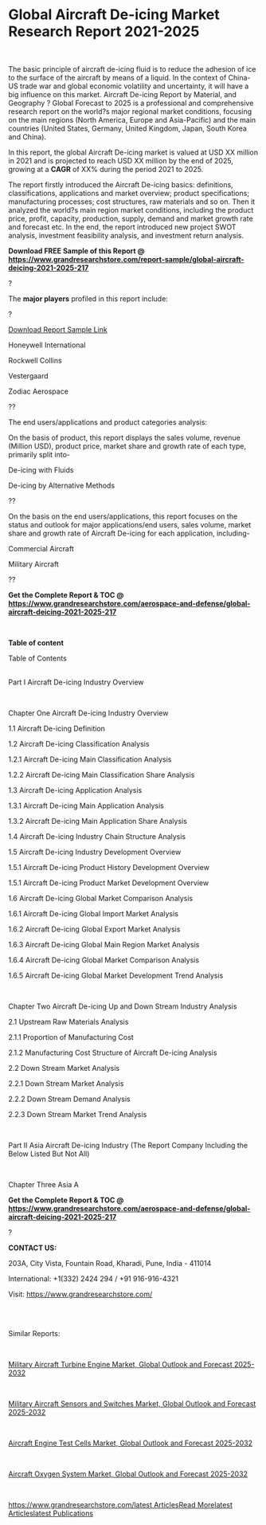 <h1>Global Aircraft De-icing Market Research Report 2021-2025</h1><br/><p>The basic principle of aircraft de-icing fluid is to reduce the adhesion of ice to the surface of the aircraft by means of a liquid. In the context of China-US trade war and global economic volatility and uncertainty, it will have a big influence on this market. Aircraft De-icing Report by Material, and Geography ? Global Forecast to 2025 is a professional and comprehensive research report on the world?s major regional market conditions, focusing on the main regions (North America, Europe and Asia-Pacific) and the main countries (United States, Germany, United Kingdom, Japan, South Korea and China).</p>
 
 
 
 <p>In this report, the global Aircraft De-icing market is valued at USD XX million in 2021 and is projected to reach USD XX million by the end of 2025, growing at a <strong>CAGR</strong> of XX% during the period 2021 to 2025.</p>
 
 
 
 <p>The report firstly introduced the Aircraft De-icing basics: definitions, classifications, applications and market overview; product specifications; manufacturing processes; cost structures, raw materials and so on. Then it analyzed the world?s main region market conditions, including the product price, profit, capacity, production, supply, demand and market growth rate and forecast etc. In the end, the report introduced new project SWOT analysis, investment feasibility analysis, and investment return analysis.</p>
 
 
 
 <div><b>Download FREE Sample of this Report @ <a href="https://www.grandresearchstore.com/report-sample/global-aircraft-deicing-2021-2025-217">https://www.grandresearchstore.com/report-sample/global-aircraft-deicing-2021-2025-217</a></b></div>
 
 
 
 <p>? </p>
 
 
 
 <p>The <strong>major players</strong> profiled in this report include:</p>
 
 
 
 <p>? </p>
 
 
 
 <p><a href="https://www.grandresearchstore.com/mr-admin/report-sample/global-aircraft-deicing-2021-2025-217">Download Report Sample Link</a></p>
 
 
 
 <p>Honeywell International</p>
 
 
 
 <p>Rockwell Collins</p>
 
 
 
 <p>Vestergaard</p>
 
 
 
 <p>Zodiac Aerospace</p>
 
 
 
 <p>??</p>
 
 
 
 <p>The end users/applications and product categories analysis:</p>
 
 
 
 <p>On the basis of product, this report displays the sales volume, revenue (Million USD), product price, market share and growth rate of each type, primarily split into-</p>
 
 
 
 <p>De-icing with Fluids</p>
 
 
 
 <p>De-icing by Alternative Methods</p>
 
 
 
 <p>??</p>
 
 
 
 <p>On the basis on the end users/applications, this report focuses on the status and outlook for major applications/end users, sales volume, market share and growth rate of Aircraft De-icing for each application, including-</p>
 
 
 
 <p>Commercial Aircraft</p>
 
 
 
 <p>Military Aircraft</p>
 
 
 
 <p>??</p>
 
 
 
 <div><b>Get the Complete Report & TOC @ <a href="https://www.grandresearchstore.com/aerospace-and-defense/global-aircraft-deicing-2021-2025-217">https://www.grandresearchstore.com/aerospace-and-defense/global-aircraft-deicing-2021-2025-217</a></b></div>
 
 
 
 <p><br />
 
 <b>Table of content</b></p>
 
 
 
 <p>Table of Contents<br />
 
 <br />
 
 Part I Aircraft De-icing Industry Overview<br />
 
 <br />
 
 Chapter One Aircraft De-icing Industry Overview<br />
 
 1.1 Aircraft De-icing Definition<br />
 
 1.2 Aircraft De-icing Classification Analysis<br />
 
 1.2.1 Aircraft De-icing Main Classification Analysis<br />
 
 1.2.2 Aircraft De-icing Main Classification Share Analysis<br />
 
 1.3 Aircraft De-icing Application Analysis<br />
 
 1.3.1 Aircraft De-icing Main Application Analysis<br />
 
 1.3.2 Aircraft De-icing Main Application Share Analysis<br />
 
 1.4 Aircraft De-icing Industry Chain Structure Analysis<br />
 
 1.5 Aircraft De-icing Industry Development Overview<br />
 
 1.5.1 Aircraft De-icing Product History Development Overview<br />
 
 1.5.1 Aircraft De-icing Product Market Development Overview<br />
 
 1.6 Aircraft De-icing Global Market Comparison Analysis<br />
 
 1.6.1 Aircraft De-icing Global Import Market Analysis<br />
 
 1.6.2 Aircraft De-icing Global Export Market Analysis<br />
 
 1.6.3 Aircraft De-icing Global Main Region Market Analysis<br />
 
 1.6.4 Aircraft De-icing Global Market Comparison Analysis<br />
 
 1.6.5 Aircraft De-icing Global Market Development Trend Analysis<br />
 
 <br />
 
 Chapter Two Aircraft De-icing Up and Down Stream Industry Analysis<br />
 
 2.1 Upstream Raw Materials Analysis<br />
 
 2.1.1 Proportion of Manufacturing Cost<br />
 
 2.1.2 Manufacturing Cost Structure of Aircraft De-icing Analysis<br />
 
 2.2 Down Stream Market Analysis<br />
 
 2.2.1 Down Stream Market Analysis<br />
 
 2.2.2 Down Stream Demand Analysis<br />
 
 2.2.3 Down Stream Market Trend Analysis<br />
 
 <br />
 
 Part II Asia Aircraft De-icing Industry (The Report Company Including the Below Listed But Not All)<br />
 
 <br />
 
 Chapter Three Asia A</p>
 
 
 
 <div><b>Get the Complete Report & TOC @ <a href="https://www.grandresearchstore.com/aerospace-and-defense/global-aircraft-deicing-2021-2025-217">https://www.grandresearchstore.com/aerospace-and-defense/global-aircraft-deicing-2021-2025-217</a></b></div>
 
 
 
 <p>? </p>
 
 
 
 <p><b>CONTACT US:</b><br />
 
 203A, City Vista, Fountain Road, Kharadi, Pune, India - 411014<br />
 
 International: +1(332) 2424 294 / +91 916-916-4321<br />
 
 Visit: <a href="https://www.grandresearchstore.com/">https://www.grandresearchstore.com/</a><br />
 
 <br />
 
 <br />
 
 Similar Reports:<br />
 
 <br />
 
 <a href="https://www.grandresearchstore.com/machines/global-military-aircraft-turbine-engine-forecast-2025-2032-224">Military Aircraft Turbine Engine Market, Global Outlook and Forecast 2025-2032</a><br />
 
 <br />
 
 <a href="https://www.grandresearchstore.com/semiconductor-and-electronics/global-military-aircraft-sensors-switches-forecast-2025-2032-912">Military Aircraft Sensors and Switches Market, Global Outlook and Forecast 2025-2032</a><br />
 
 <br />
 
 <a href="https://www.grandresearchstore.com/automotive-and-transportation/global-aircraft-engine-test-cells-forecast-2025-2032-446">Aircraft Engine Test Cells Market, Global Outlook and Forecast 2025-2032</a><br />
 
 <br />
 
 <a href="https://www.grandresearchstore.com/machines/global-aircraft-oxygen-system-forecast-2025-2032-439">Aircraft Oxygen System Market, Global Outlook and Forecast 2025-2032</a><br />
 
 <br />
 
 <a href="https://gyeongbokgung.com">https://www.grandresearchstore.com/</a><a href="https://hallyeomaritime.com">latest Articles</a><a href="https://jingwansa.com">Read More</a><a href="https://nguoiviet.jp/">latest Articles</a><a href="https://www.intelmarketresearch.com/">latest Publications</a></p>